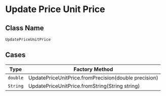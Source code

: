 
# Update Price Unit Price

## Class Name

`UpdatePriceUnitPrice`

## Cases

| Type | Factory Method |
|  --- | --- |
| `double` | UpdatePriceUnitPrice.fromPrecision(double precision) |
| `String` | UpdatePriceUnitPrice.fromString(String string) |


